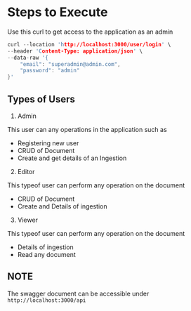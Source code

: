 # Steps to Execute

Use this curl to get access to the application as an admin

```c
curl --location 'http://localhost:3000/user/login' \
--header 'Content-Type: application/json' \
--data-raw '{
    "email": "superadmin@admin.com",
    "password": "admin"
}'
```

## Types of Users
1. Admin
  
  This user can any operations in the application such as

  - Registering new user
  - CRUD of Document
  - Create and get details of an Ingestion

2. Editor

  This typeof user can perform any operation on the document

  - CRUD of Document
  - Create and Details of ingestion

3. Viewer

  This typeof user can perform any operation on the document

  - Details of ingestion
  - Read any document

## NOTE

The swagger document can be accessible under `http://localhost:3000/api`